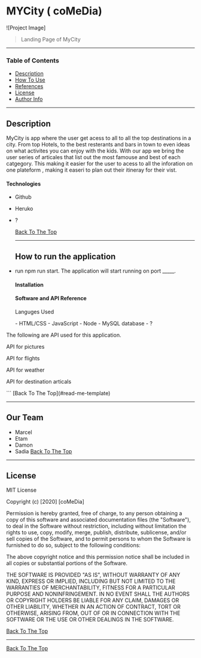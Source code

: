  # MYCity  ( coMeDia)

  ![Project Image] 

  > Landing Page of MyCity

 ---

  ### Table of Contents
  - [Description](#description)
 - [How To Use](#how-to-use)
 - [References](#references)
 - [License](#license)
 - [Author Info](#author-info)

  ---

  ## Description

  
 <p> MyCity is app where the user get acess to all to all the top destinations in a city. From top Hotels, to the best resterants and bars in town  to even ideas on what activites you can enjoy with the kids.  With our app we bring the user series of articales that list out the most famouse and best of each catgegory.  This making  it easier for the user to acess to all the inforation on one plateform , making it easeri to plan out their itineray for their vist. </p>  

 

  #### Technologies

- Github
- Heruko
- ?

  [Back To The Top](#read-me-template)

  ---

  ## How to run the application 

- run npm run start. The application will start running on port _____.




  #### Installation

 
 
  #### Software and API Reference 

  <p>Languges Used </p> 
  - HTML/CSS 
  - JavaScript 
  - Node 
  - MySQL database  
  - ?
<p> The following are API used for this application.  </p>
     <p>API for pictures</p> 
     <p> API for flights</p> 
     <p> API for weather</p> 
     <p> API for destination articals</p> 
 ```
 [Back To The Top](#read-me-template)

  ---

  ## Our Team   
  - Marcel 
  - Etam 
  - Damon  
  - Sadia 
 [Back To The Top](#read-me-template)

  ---

  ## License

  MIT License

  Copyright (c) [2020] [coMeDia]

  Permission is hereby granted, free of charge, to any person obtaining a copy
 of this software and associated documentation files (the "Software"), to deal
 in the Software without restriction, including without limitation the rights
 to use, copy, modify, merge, publish, distribute, sublicense, and/or sell
 copies of the Software, and to permit persons to whom the Software is
 furnished to do so, subject to the following conditions:

  The above copyright notice and this permission notice shall be included in all
 copies or substantial portions of the Software.

  THE SOFTWARE IS PROVIDED "AS IS", WITHOUT WARRANTY OF ANY KIND, EXPRESS OR
 IMPLIED, INCLUDING BUT NOT LIMITED TO THE WARRANTIES OF MERCHANTABILITY,
 FITNESS FOR A PARTICULAR PURPOSE AND NONINFRINGEMENT. IN NO EVENT SHALL THE
 AUTHORS OR COPYRIGHT HOLDERS BE LIABLE FOR ANY CLAIM, DAMAGES OR OTHER
 LIABILITY, WHETHER IN AN ACTION OF CONTRACT, TORT OR OTHERWISE, ARISING FROM,
 OUT OF OR IN CONNECTION WITH THE SOFTWARE OR THE USE OR OTHER DEALINGS IN THE
 SOFTWARE.

  [Back To The Top](#read-me-template)

  ---

  [Back To The Top](#read-me-template)
 
 
 
 
 
 
 
 
 <!-- # Project_2 

<h1>MyCity</h1>

<h2>We make sure that your get the best experiace out of your trip</h2>





<p> We have add adtional feature like the flight tracking and  weather app so that our user can plan their trip accordingly . With out Flight tracking ....* More about the flight widget* <br />
produces a line break.</p>

<p>The the Topics that we cover for each City are <em>italic</em>, 
<strong>bold</strong>, <code>monospace</code>.</p>




<p>The topics that we cover for each city are:</p>

<ul>
<li>Best Hotesl</li>
<li>Resterants </li>
<li>Bars </li>
<li> Attractions </li>
<li>Family Activites </li>
<li>Nightlife </li>
<li>Free things  </li>

</ul>



<p>A link to our website  <a href="http://example.com">example</a>.</p>

<p><img alt="Image" title="icon" src="Icon-pictures.png" /></p>

<blockquote>
ScreenShot of MyCity app landing page </blockquote>

<p> <abbr title="Hypertext Markup Language">HTML</abbr> is supported.</p> 

<h2>Road map</h2> 
<p>In the forseable feature our Team has many idea that can make this app more user friendly. The application that are to be added in the future are:</p>

<ul>
<li>More options for Cities</li>
<li>Planner itineray where the user can insert their plans and save them for later </li>
<li> Comments section where other user can share experiaces and ask qustions  </li>
<li> Add addionial topics and sub catergoize to </li>
<li> </li>
<li>  </li>

</ul> 



<p>Applications used by our Team to desing and build MyCity app:</p>

<ul>
<li>Bootstrap 4</li>
<li>Github </li>
<li>Heruko </li>
<li> API 1</li>
<li>API 2 </li>
<li> API 3 </li>

</ul>

<p>Langauge used for developing:</p>

<ul>
<li>HTML</li>
<li>CSS </li>
<li>JAVA </li>
<li> NODE </li>
<li>Handlebars? </li>
<li> ?</li>
<li>  ?</li>

</ul> 


<h3> coMeDia Team</h3> 

Marcel (lastName) 
Damon  
Ettam 
Sadia  -->
